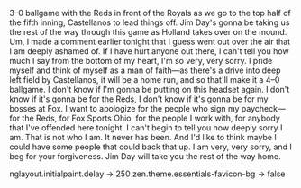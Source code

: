 3–0 ballgame with the Reds in front of the Royals as we go to the top half of the fifth inning, Castellanos to lead things off. Jim Day's gonna be taking us the rest of the way through this game as Holland takes over on the mound. Um, I made a comment earlier tonight that I guess went out over the air that I am deeply ashamed of. If I have hurt anyone out there, I can't tell you how much I say from the bottom of my heart, I'm so very, very sorry. I pride myself and think of myself as a man of faith—as there's a drive into deep left field by Castellanos, it will be a home run, and so that'll make it a 4–0 ballgame. I don't know if I'm gonna be putting on this headset again. I don't know if it's gonna be for the Reds, I don't know if it's gonna be for my bosses at Fox. I want to apologize for the people who sign my paycheck—for the Reds, for Fox Sports Ohio, for the people I work with, for anybody that I've offended here tonight. I can't begin to tell you how deeply sorry I am. That is not who I am. It never has been. And I'd like to think maybe I could have some people that could back that up. I am very, very sorry, and I beg for your forgiveness. Jim Day will take you the rest of the way home.

nglayout.initialpaint.delay -> 250
zen.theme.essentials-favicon-bg -> false
